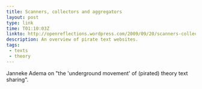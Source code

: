 ```yaml
---
title: Scanners, collectors and aggregators
layout: post
type: link
time: T01:10:03Z
linkto: http://openreflections.wordpress.com/2009/09/20/scanners-collectors-and-aggregators-on-the-‘underground-movement’-of-pirated-theory-text-sharing/
description: An overview of pirate text websites.
tags: 
 - texts
 - theory
---
```


Janneke Adema on "the 'underground movement' of (pirated) theory text sharing".
